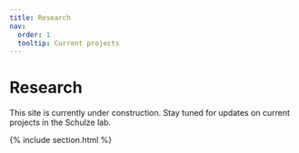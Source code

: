 ```yaml
---
title: Research
nav:
  order: 1
  tooltip: Current projects
---
```


# <i class="fas fa-microscope"></i>Research

This site is currently under construction. Stay tuned for updates on current projects in the Schulze lab.

{% include section.html %}

<!--- 
{% include search-box.html %}

{% include search-info.html %}

{% include list.html data="citations" component="citation" style="rich" %} --->
